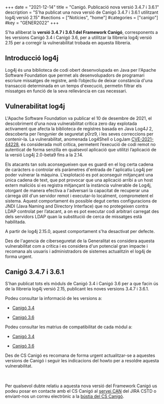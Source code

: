 +++
date        = "2021-12-14"
title       = "Canigó. Publicació nova versió 3.4.7 i 3.6.1"
description = "S'ha publicat una nova versió de Canigó 3.4.7 i 3.6.1 utilitzant log4j versió 2.15"
#sections    = ["Notícies", "home"]
#categories  = ["canigo"]
#key         = "GENER2022"
+++

S'ha alliberat la **versió 3.4.7 i 3.6.1 del Framework Canigó**, corresponents a les versions Canigó 3.4 i Canigó 3.6, per a utilitzar la llibreria log4j versió 2.15 per a corregir la vulnerabilitat trobada en aquesta llibreria.


## Introducció log4j

Log4j és una biblioteca de codi obert desenvolupada en Java per l'Apache Software Foundation que permet als desenvolupadors de programari escriure missatges de registre, amb l’objectiu de deixar
constància d'una transacció determinada en un temps d'execució, permetin filtrar els missatges en funció de la seva rellevància en cas necessari.


## Vulnerabilitat log4j

L'Apache Software Foundation va publicar el 10 de desembre de 2021, el descobriment d’una nova vulnerabilitat crítica zero day explotada activament que afecta la biblioteca de registres basada en Java Log4J 2, descoberta per l’engynier de seguretat p0rz9, i les seves correccions per contenir-la. La vulnerabilitat, anomenada Log4Shell o LogJam [CVE-2021-44228]((https://cve.mitre.org/cgi-bin/cvename.cgi?name=CVE-2021-44228)), és considerada molt crítica, permetent l’execució de codi remot no autenticat de forma senzilla en qualsevol aplicació que utilitzi l’aplicació de la versió Log4j 2.0-beta9 fins a la 2.14.

Els atacants tan sols aconsegueixen que es guardi en el log certa cadena de caràcters o controlar els paràmetres d'entrada de l'aplicatiu Log4j per poder vulnerar la màquina. L'explotació es pot aconseguir mitjançant una única cadena de text, que pot provocar que una aplicació arribi a un host extern maliciós si es registra mitjançant la instància vulnerable de Log4j, otorgant de
manera efectiva a l'adversari la capacitat de recuperar una càrrega útil d'un servidor remot i executar-lo localment, comprometent el sistema. Aquest comportament és possible degut certes configuracions de JNDI (Java Naming and Directory Interface) que no protegeixen contra LDAP controlat per l’atacant, a on es pot executar codi arbitrari carregat des dels servidors LDAP quan la substitució de cerca de missatges està habilitada.

A partir de log4j 2.15.0, aquest comportament s'ha desactivat per defecte.

Des de l'agencia de ciberseguretat de la Generalitat es considera aquesta vulnerabilitat com a crítica i es considera d'un potencial gran impacte i recomana als usuaris i administradors de sistemes actualitzin el log4j de forma urgent.

## Canigó 3.4.7 i 3.6.1

S'han publicat tots els mòduls de Canigó 3.4 i Canigó 3.6 per a que facin ús de la llibreria log4j versió 2.15, publicant les noves versions 3.4.7 i 3.6.1.

Podeu consultar la informació de les versions a:

- [Canigó 3.4](/canigo/download/canigo-34/)

- [Canigó 3.6](/canigo/download/canigo-36/)

Podeu consultar les matrius de compatibilitat de cada mòdul a:

- [Canigó 3.4](/canigo-download-related/matrius-compatibilitats/canigo-34/)

- [Canigó 3.6](/canigo-download-related/matrius-compatibilitats/canigo-36/)

Des de CS Canigó es recomana de forma urgent actualitzar-se a aquestes versions de Canigó i seguir les indicacions del howto []() per a resoldre aquesta vulnerabilitat.

<br/><br/>
Per qualsevol dubte relatiu a aquesta nova versió del Framework Canigó us podeu posar en contacte amb el CS Canigó al [servei CAN](https://cstd.ctti.gencat.cat/jiracstd/projects/CAN) del JIRA CSTD o enviant-nos un correu electrònic a la [bústia del CS Canigó](mailto:oficina-tecnica.canigo.ctti@gencat.cat).
